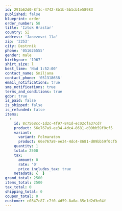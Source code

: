 ```yaml
---
id: 291b62d0-8f1c-4742-8b1b-5b1cb1e58983
published: false
blueprint: order
order_number: 58
title: 'Iztok Hrastar'
country: SI
address: 'Janezovci 11a'
zip: '2253'
city: Destrnik
phone: '051626555'
gender: male
birthyear: '1967'
shirt_size: l
best_time: 'Nad 1:52:00'
contact_name: Smiljana
contact_phone: '051318638'
email_notifications: true
sms_notifications: true
terms_and_conditions: true
gdpr: true
is_paid: false
is_shipped: false
is_refunded: false
items:
  -
    id: 8c7568cc-1d2c-4f97-841d-ec02cfa37cd7
    product: 66e767a9-ee34-4dc4-8681-d09bb59f0cf5
    variant:
      variant: Polmaraton
      product: 66e767a9-ee34-4dc4-8681-d09bb59f0cf5
    quantity: 1
    total: 2500
    tax:
      amount: 0
      rate: '0'
      price_includes_tax: true
    metadata: {  }
grand_total: 2500
items_total: 2500
tax_total: 0
shipping_total: 0
coupon_total: 0
customer: c0347c87-c7f0-4d59-8a0a-85e1d2d3e04f
---
```

